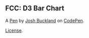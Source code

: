 FCC: D3 Bar Chart
-----------------


A [Pen](https://codepen.io/buck06191/pen/aaqzyq) by [Josh Buckland](https://codepen.io/buck06191) on [CodePen](https://codepen.io).

[License](https://codepen.io/buck06191/pen/aaqzyq/license).